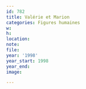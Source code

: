 ```yaml
---
id: 782
title: Valérie et Marion
categories: Figures humaines
w:
h: 
location:
note:
file:
year: '1998'
year_start: 1998
year_end:
image:

---
```

